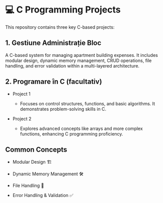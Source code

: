#  💻 C Programming Projects

This repository contains three key C-based projects:

## 1. Gestiune Administrație Bloc
A C-based system for managing apartment building expenses. It includes modular design, dynamic memory management, CRUD operations, file handling, and error validation within a multi-layered architecture.

## 2. Programare în C (facultativ)
-  Project 1
    -  Focuses on control structures, functions, and basic algorithms. It demonstrates problem-solving skills in C.

-  Project 2
    -  Explores advanced concepts like arrays and more complex functions, enhancing C programming proficiency.

## Common Concepts
-  Modular Design 🏗️

-  Dynamic Memory Management 🛠️

-  File Handling 📂

-  Error Handling & Validation ✅
